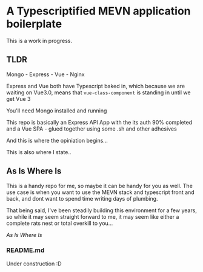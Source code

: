 # A Typescriptified MEVN application boilerplate 
This is a work in progress.

## TLDR
Mongo - Express - Vue - Nginx

Express and Vue both have Typescript baked in, which because we are waiting on Vue3.0, means that `vue-class-component` is standing in until we get Vue 3

You'll need Mongo installed and running

This repo is basically an Express API App with the its auth 90% completed and a Vue SPA - glued together using some .sh and other adhesives

And this is where the opiniation begins...

This is also where I state.. 

## As Is Where Is

This is a handy repo for me, so maybe it can be handy for you as well. The use case is when you want to use the MEVN stack and typescript front and back, and dont want to spend time writing days of plumbing.

That being said, I've been steadily building this environment for a few years, so while it may seem straight forward to me, it may seem like either a complete rats nest or total overkill to you...

_As Is Where Is_

### README.md

Under construction :D
